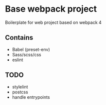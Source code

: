 # Base webpack project
Boilerplate for web project based on webpack 4

## Contains 
* Babel (preset-env)
* Sass/scss/css
* eslint

## TODO
* stylelint
* postcss
* handle entrypoints
